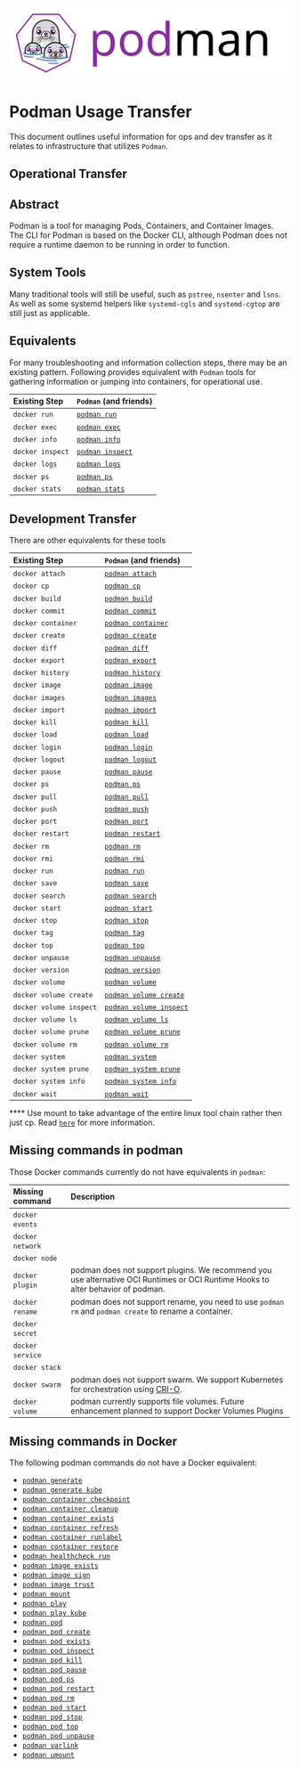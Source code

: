 ![PODMAN logo](logo/podman-logo-source.svg)
# Podman Usage Transfer

This document outlines useful information for ops and dev transfer as it relates to infrastructure that utilizes `Podman`.

## Operational Transfer

## Abstract

Podman is a tool for managing Pods, Containers, and Container Images.  The CLI
for Podman is based on the Docker CLI, although Podman does not require a
runtime daemon to be running in order to function.

## System Tools

Many traditional tools will still be useful, such as `pstree`, `nsenter` and `lsns`.
As well as some systemd helpers like `systemd-cgls` and `systemd-cgtop` are still just as applicable.

## Equivalents

For many troubleshooting and information collection steps, there may be an existing pattern.
Following provides equivalent with `Podman` tools for gathering information or jumping into containers, for operational use.

| Existing Step | `Podman` (and friends) |
| :--- | :--- |
| `docker run`  | [`podman run`](./docs/podman-run.1.md) |
| `docker exec` | [`podman exec`](./docs/podman-exec.1.md) |
| `docker info` | [`podman info`](./docs/podman-info.1.md)  |
| `docker inspect` | [`podman inspect`](./docs/podman-inspect.1.md)       |
| `docker logs` | [`podman logs`](./docs/podman-logs.1.md)                 |
| `docker ps`   | [`podman ps`](./docs/podman-ps.1.md) |
| `docker stats`| [`podman stats`](./docs/podman-stats.1.md)|

## Development Transfer

There are other equivalents for these tools

| Existing Step | `Podman` (and friends) |
| :--- | :--- |
| `docker attach`  | [`podman attach`](./docs/podman-attach.1.md)    |
| `docker cp`      | [`podman cp`](./docs/podman-cp.1.md)            |
| `docker build`   | [`podman build`](./docs/podman-build.1.md)      |
| `docker commit`  | [`podman commit`](./docs/podman-commit.1.md)    |
| `docker container`|[`podman container`](./docs/podman-container.1.md) |
| `docker create`  | [`podman create`](./docs/podman-create.1.md)    |
| `docker diff`    | [`podman diff`](./docs/podman-diff.1.md)        |
| `docker export`  | [`podman export`](./docs/podman-export.1.md)    |
| `docker history` | [`podman history`](./docs/podman-history.1.md)  |
| `docker image`   | [`podman image`](./docs/podman-image.1.md)        |
| `docker images`  | [`podman images`](./docs/podman-images.1.md)    |
| `docker import`  | [`podman import`](./docs/podman-import.1.md)    |
| `docker kill`    | [`podman kill`](./docs/podman-kill.1.md)        |
| `docker load`    | [`podman load`](./docs/podman-load.1.md)        |
| `docker login`   | [`podman login`](./docs/podman-login.1.md)      |
| `docker logout`  | [`podman logout`](./docs/podman-logout.1.md)    |
| `docker pause`   | [`podman pause`](./docs/podman-pause.1.md)      |
| `docker ps`      | [`podman ps`](./docs/podman-ps.1.md)            |
| `docker pull`    | [`podman pull`](./docs/podman-pull.1.md)        |
| `docker push`    | [`podman push`](./docs/podman-push.1.md)        |
| `docker port`    | [`podman port`](./docs/podman-port.1.md)        |
| `docker restart` | [`podman restart`](./docs/podman-restart.1.md)  |
| `docker rm`      | [`podman rm`](./docs/podman-rm.1.md)            |
| `docker rmi`     | [`podman rmi`](./docs/podman-rmi.1.md)          |
| `docker run`     | [`podman run`](./docs/podman-run.1.md)          |
| `docker save`    | [`podman save`](./docs/podman-save.1.md)        |
| `docker search`  | [`podman search`](./docs/podman-search.1.md)    |
| `docker start`   | [`podman start`](./docs/podman-start.1.md)      |
| `docker stop`    | [`podman stop`](./docs/podman-stop.1.md)        |
| `docker tag`     | [`podman tag`](./docs/podman-tag.1.md)          |
| `docker top`     | [`podman top`](./docs/podman-top.1.md)          |
| `docker unpause` | [`podman unpause`](./docs/podman-unpause.1.md)  |
| `docker version` | [`podman version`](./docs/podman-version.1.md)  |
| `docker volume`  | [`podman volume`](./docs/podman-volume.1.md)			|
| `docker volume create` | [`podman volume create`](./docs/podman-volume-create.1.md)  |
| `docker volume inspect`| [`podman volume inspect`](./docs/podman-volume-inspect.1.md)|
| `docker volume ls`     | [`podman volume ls`](./docs/podman-volume-ls.1.md)          |
| `docker volume prune`  | [`podman volume prune`](./docs/podman-volume-prune.1.md)    |
| `docker volume rm`     | [`podman volume rm`](./docs/podman-volume-rm.1.md)          |
| `docker system`        | [`podman system`](./docs/podman-system.1.md)                |
| `docker system prune`  | [`podman system prune`](./docs/podman-system-prune.1.md)    |
| `docker system info`   | [`podman system info`](./docs/podman-system-info.1.md)      |
| `docker wait`          | [`podman wait`](./docs/podman-wait.1.md)		       |

**** Use mount to take advantage of the entire linux tool chain rather then just cp.  Read [`here`](./docs/podman-cp.1.md) for more information.

## Missing commands in podman

Those Docker commands currently do not have equivalents in `podman`:

| Missing command | Description|
| :--- | :--- |
| `docker events`   ||
| `docker network`  ||
| `docker node`     ||
| `docker plugin`   | podman does not support plugins.  We recommend you use alternative OCI Runtimes or OCI Runtime Hooks to alter behavior of podman.|
| `docker rename`   | podman does not support rename, you need to use `podman rm` and  `podman create` to rename a container.|
| `docker secret`   ||
| `docker service`  ||
| `docker stack`    ||
| `docker swarm`    | podman does not support swarm.  We support Kubernetes for orchestration using [CRI-O](https://github.com/kubernetes-sigs/cri-o).|
| `docker volume`   | podman currently supports file volumes.  Future enhancement planned to support Docker Volumes Plugins

## Missing commands in Docker

The following podman commands do not have a Docker equivalent:

* [`podman generate`](./docs/podman-generate.1.md)
* [`podman generate kube`](./docs/podman-generate-kube.1.md)
* [`podman container checkpoint`](/docs/podman-container-checkpoint.1.md)
* [`podman container cleanup`](/docs/podman-container-cleanup.1.md)
* [`podman container exists`](/docs/podman-container-exists.1.md)
* [`podman container refresh`](/docs/podman-container-refresh.1.md)
* [`podman container runlabel`](/docs/podman-container-runlabel.1.md)
* [`podman container restore`](/docs/podman-container-restore.1.md)
* [`podman healthcheck run`](/docs/podman-healthcheck-run.1.md)
* [`podman image exists`](./docs/podman-image-exists.1.md)
* [`podman image sign`](./docs/podman-image-sign.1.md)
* [`podman image trust`](./docs/podman-image-trust.1.md)
* [`podman mount`](./docs/podman-mount.1.md)
* [`podman play`](./docs/podman-play.1.md)
* [`podman play kube`](./docs/podman-play-kube.1.md)
* [`podman pod`](./docs/podman-pod.1.md)
* [`podman pod create`](./docs/podman-pod-create.1.md)
* [`podman pod exists`](./docs/podman-pod-exists.1.md)
* [`podman pod inspect`](./docs/podman-pod-inspect.1.md)
* [`podman pod kill`](./docs/podman-pod-kill.1.md)
* [`podman pod pause`](./docs/podman-pod-pause.1.md)
* [`podman pod ps`](./docs/podman-pod-ps.1.md)
* [`podman pod restart`](./docs/podman-pod-restart.1.md)
* [`podman pod rm`](./docs/podman-pod-rm.1.md)
* [`podman pod start`](./docs/podman-pod-start.1.md)
* [`podman pod stop`](./docs/podman-pod-stop.1.md)
* [`podman pod top`](./docs/podman-pod-top.1.md)
* [`podman pod unpause`](./docs/podman-pod-unpause.1.md)
* [`podman varlink`](./docs/podman-varlink.1.md)
* [`podman umount`](./docs/podman-umount.1.md)
